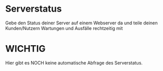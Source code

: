 # Serverstatus
Gebe den Status deiner Server auf einem Webserver da und teile deinen Kunden/Nutzern Wartungen und Ausfälle rechtzeitig mit

# WICHTIG
Hier gibt es NOCH keine automatische Abfrage des Serverstatus.
